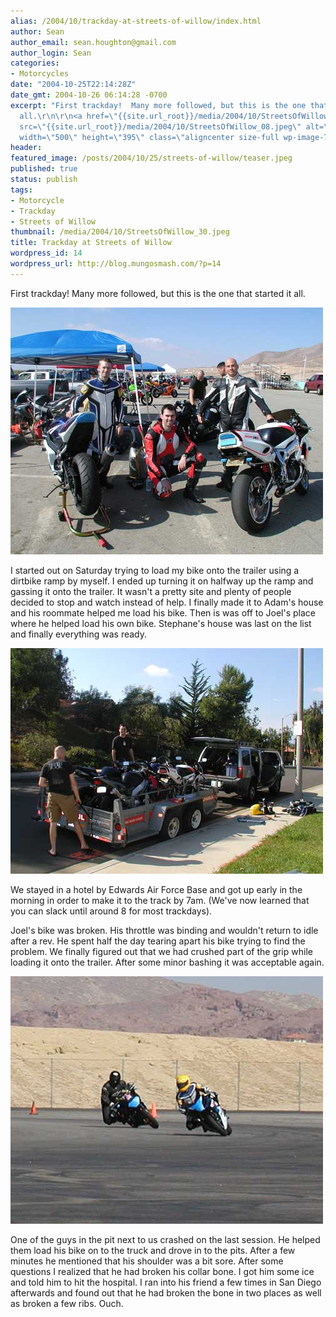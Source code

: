 ```yaml
---
alias: /2004/10/trackday-at-streets-of-willow/index.html
author: Sean
author_email: sean.houghton@gmail.com
author_login: Sean
categories:
- Motorcycles
date: "2004-10-25T22:14:28Z"
date_gmt: 2004-10-26 06:14:28 -0700
excerpt: "First trackday!  Many more followed, but this is the one that started it
  all.\r\n\r\n<a href=\"{{site.url_root}}/media/2004/10/StreetsOfWillow_08.jpeg\"><img
  src=\"{{site.url_root}}/media/2004/10/StreetsOfWillow_08.jpeg\" alt=\"\" title=\"StreetsOfWillow_08\"
  width=\"500\" height=\"395\" class=\"aligncenter size-full wp-image-738\" /></a>\r\n\r\n"
header:
featured_image: /posts/2004/10/25/streets-of-willow/teaser.jpeg
published: true
status: publish
tags:
- Motorcycle
- Trackday
- Streets of Willow
thumbnail: /media/2004/10/StreetsOfWillow_30.jpeg
title: Trackday at Streets of Willow
wordpress_id: 14
wordpress_url: http://blog.mungosmash.com/?p=14
---
```

First trackday!  Many more followed, but this is the one that started it all.

![](StreetsOfWillow_08.jpeg)

I started out on Saturday trying to load my bike onto the trailer using a dirtbike ramp by myself.  I ended up turning it on halfway up the ramp and gassing it onto the trailer.  It wasn't a pretty site and plenty of people decided to stop and watch instead of help.  I finally made it to Adam's house and his roommate helped me load his bike.  Then is was off to Joel's place where he helped load his own bike.  Stephane's house was last on the list and finally everything was ready.

![](StreetsOfWillow_01.jpeg)

We stayed in a hotel by Edwards Air Force Base and got up early in the morning in order to make it to the track by 7am.  (We've now learned that you can slack until around 8 for most trackdays).

Joel's bike was broken.  His throttle was binding and wouldn't return to idle after a rev.  He spent half the day tearing apart his bike trying to find the problem.  We finally figured out that we had crushed part of the grip while loading it onto the trailer.  After some minor bashing it was acceptable again.

![](StreetsOfWillow_30.jpeg)

One of the guys in the pit next to us crashed on the last session.  He helped them load his bike on to the truck and drove in to the pits.  After a few minutes he mentioned that his shoulder was a bit sore.  After some questions I realized that he had broken his collar bone.  I got him some ice and told him to hit the hospital.  I ran into his friend a few times in San Diego afterwards and found out that he had broken the bone in two places as well as broken a few ribs.  Ouch.

